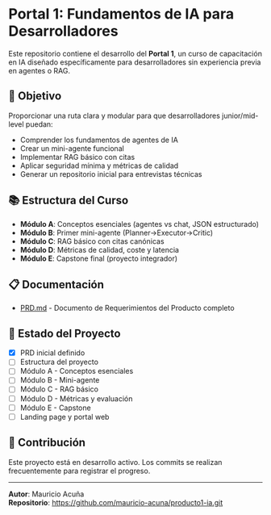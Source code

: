 # Portal 1: Fundamentos de IA para Desarrolladores

Este repositorio contiene el desarrollo del **Portal 1**, un curso de capacitación en IA diseñado específicamente para desarrolladores sin experiencia previa en agentes o RAG.

## 🎯 Objetivo

Proporcionar una ruta clara y modular para que desarrolladores junior/mid-level puedan:
- Comprender los fundamentos de agentes de IA
- Crear un mini-agente funcional
- Implementar RAG básico con citas
- Aplicar seguridad mínima y métricas de calidad
- Generar un repositorio inicial para entrevistas técnicas

## 📚 Estructura del Curso

- **Módulo A**: Conceptos esenciales (agentes vs chat, JSON estructurado)
- **Módulo B**: Primer mini-agente (Planner→Executor→Critic)
- **Módulo C**: RAG básico con citas canónicas
- **Módulo D**: Métricas de calidad, coste y latencia
- **Módulo E**: Capstone final (proyecto integrador)

## 📋 Documentación

- [PRD.md](./PRD.md) - Documento de Requerimientos del Producto completo

## 🚀 Estado del Proyecto

- [x] PRD inicial definido
- [ ] Estructura del proyecto
- [ ] Módulo A - Conceptos esenciales
- [ ] Módulo B - Mini-agente
- [ ] Módulo C - RAG básico
- [ ] Módulo D - Métricas y evaluación
- [ ] Módulo E - Capstone
- [ ] Landing page y portal web

## 🤝 Contribución

Este proyecto está en desarrollo activo. Los commits se realizan frecuentemente para registrar el progreso.

---

**Autor**: Mauricio Acuña  
**Repositorio**: https://github.com/mauricio-acuna/producto1-ia.git
